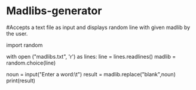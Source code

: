 # Madlibs-generator
#Accepts a text file as input and displays random line with given madlib by the user.

import random

with open ("madlibs.txt", 'r') as lines:
    line = lines.readlines()
    madlib = random.choice(line)

noun = input("Enter a word:\t")
result = madlib.replace("blank",noun)
print(result)

